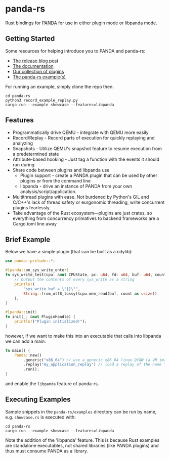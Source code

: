 # panda-rs

Rust bindings for [PANDA](https://github.com/panda-re/panda) for use in either plugin mode or libpanda mode.

## Getting Started

Some resources for helping introduce you to PANDA and panda-rs:

* [The release blog post](https://panda-re.mit.edu/blog/panda-rs/)
* [The documentation](https://docs.rs/panda-re)
* [Our collection of plugins](https://github.com/panda-re/panda-rs-plugins)
* [The panda-rs example(s)](https://github.com/panda-re/panda-rs/tree/master/panda-rs/examples)

For running an example, simply clone the repo then:

```
cd panda-rs
python3 record_example_replay.py
cargo run --example showcase --features=libpanda
```

## Features

* Programmatically drive QEMU - integrate with QEMU more easily
* Record/Replay - Record parts of execution for quickly replaying and analyzing
* Snapshots - Utilize QEMU's snapshot feature to resume execution from a predetermined state
* Attribute-based hooking - Just tag a function with the events it should run during
* Share code between plugins and libpanda use
    * Plugin support - create a PANDA plugin that can be used by other plugins or from the command line
    * libpanda - drive an instance of PANDA from your own analysis/script/application.
* Multithread plugins with ease. Not burdened by Python's GIL and C/C++'s lack of thread safety or eurgonomic threading, write concurrent plugins fearlessly.
* Take advantage of the Rust ecosystem—plugins are just crates, so everything from concurrency primatives to backend frameworks are a Cargo.toml line away

## Brief Example

Below we have a simple plugin (that can be built as a cdylib):

```rust
use panda::prelude::*;

#[panda::on_sys_write_enter]
fn sys_write_test(cpu: &mut CPUState, pc: u64, fd: u64, buf: u64, count: u64) {
    // Output the contents of every sys_write as a string
    println!(
        "sys_write buf = \"{}\"",
        String::from_utf8_lossy(&cpu.mem_read(buf, count as usize))
    );
}

#[panda::init]
fn init(_: &mut PluginHandle) {
    println!("Plugin initialized!");
}
```

however, if we want to make this into an executable that calls into libpanda  we can add a main:

```rust
fn main() {
    Panda::new()
        .generic("x86_64") // use a generic x86_64 linux QCOW (a VM image)
        .replay("my_application_replay") // load a replay of the name "my_application_replay"
        .run();
}
```

and enable the `libpanda` feature of panda-rs.

## Executing Examples

Sample snippets in the `panda-rs/examples` directory can be run by name, e.g. `showcase.rs` is executed with:

```
cd panda-rs
cargo run --example showcase --features=libpanda
```

Note the addition of the 'libpanda' feature. This is because Rust examples are standalone executables, not shared libraries (like PANDA plugins) and thus must consume PANDA as a library.
